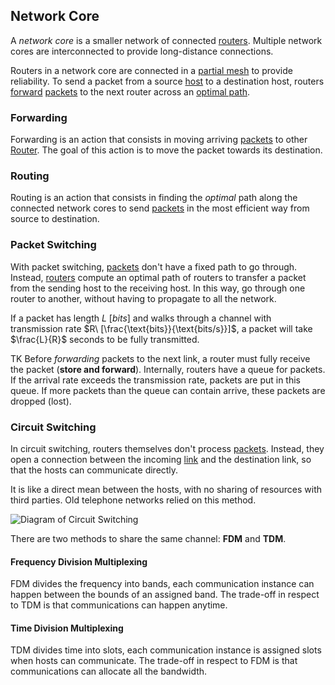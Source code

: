 ## Network Core

A *network core* is a smaller network of connected [routers](?Systems%20and%20Networking/Unit%202/Devices.md#Router). Multiple network cores are interconnected to provide long-distance connections.

Routers in a network core are connected in a [partial mesh](?TK) to provide reliability. To send a packet from a source [host](?Systems%20and%20Networking/Unit%202/Devices.md#Host) to a destination host, routers [forward](#Forwarding) [packets](Systems%20and%20Networking/Unit%202/Internet/Packet.md) to the next router across an [optimal path](#Routing).

### Forwarding

Forwarding is an action that consists in moving arriving [packets](Systems%20and%20Networking/Unit%202/Internet/Packet.md) to other [Router](/Systems%20and%20Networking/Unit%202/Devices.md#Router). The goal of this action is to move the packet towards its destination.

### Routing

Routing is an action that consists in finding the *optimal* path along the connected network cores to send [packets](Systems%20and%20Networking/Unit%202/Internet/Packet.md) in the most efficient way from source to destination.

### Packet Switching

With packet switching, [packets](Systems%20and%20Networking/Unit%202/Internet/Packet.md) don't have a fixed path to go through. Instead, [routers](/Systems%20and%20Networking/Unit%202/Devices.md#Router) compute an optimal path of routers to transfer a packet from the sending host to the receiving host. In this way, go through one router to another, without having to propagate to all the network.

If a packet has length $L\ [bits]$ and walks through a channel with transmission rate $R\ [\frac{\text{bits}}{\text{bits/s}}]$, a packet will take $\frac{L}{R}$ seconds to be fully transmitted.

TK Before *forwarding* packets to the next link, a router must fully receive the packet (**store and forward**). Internally, routers have a queue for packets. If the arrival rate exceeds the transmission rate, packets are put in this queue. If more packets than the queue can contain arrive, these packets are dropped (lost).

### Circuit Switching

In circuit switching, routers themselves don't process [packets](Systems%20and%20Networking/Unit%202/Internet/Packet.md). Instead, they open a connection between the incoming [link](?TK) and the destination link, so that the hosts can communicate directly.

It is like a direct mean between the hosts, with no sharing of resources with third parties. Old telephone networks relied on this method.

![Diagram of Circuit Switching](?TK)

There are two methods to share the same channel: **FDM** and **TDM**.

#### Frequency Division Multiplexing

FDM divides the frequency into bands, each communication instance can happen between the bounds of an assigned band. The trade-off in respect to TDM is that communications can happen anytime.

#### Time Division Multiplexing

TDM divides time into slots, each communication instance is assigned slots when hosts can communicate. The trade-off in respect to FDM is that communications can allocate all the bandwidth.
